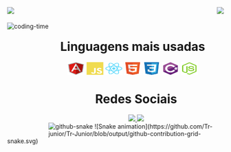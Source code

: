 <div>
  <img height="170em"
    src="https://github-readme-stats-sigma-five.vercel.app/api?username=Tr-Junior&show_icons=true&theme=material-palenight&include_all_commits=true&count_private=true"/>
  <img align="right" height="170em"
    src="https://github-readme-stats-sigma-five.vercel.app/api/top-langs/?username=Tr-Junior&layout=compact&langs_count=16&theme=material-palenight"/>
</div>
<div align="center">
  <div style="display: inline_block"><br>
    <img align="left" height="250" alt="coding-time" src="code.gif">
    <h1 align="center">Linguagens mais usadas</h1>
    <img align="center" height="30" width="40" alt="angularjs-icon"
      src="https://raw.githubusercontent.com/devicons/devicon/master/icons/angularjs/angularjs-original.svg">
    <img align="center" height="30" width="40" alt="js-icon"
      src="https://raw.githubusercontent.com/devicons/devicon/master/icons/javascript/javascript-plain.svg">
    <img align="center" height="30" width="40" alt="react-icon"
      src="https://raw.githubusercontent.com/devicons/devicon/master/icons/react/react-original.svg">
    <img align="center" height="30" width="40" alt="html-icon"
      src="https://raw.githubusercontent.com/devicons/devicon/master/icons/html5/html5-original.svg">
    <img align="center" height="30" width="40" alt="css-icon"
      src="https://raw.githubusercontent.com/devicons/devicon/master/icons/css3/css3-original.svg">
    <img align="center" height="30" width="40" alt="csharp-icon"
      src="https://raw.githubusercontent.com/devicons/devicon/master/icons/csharp/csharp-original.svg">
    <img align="center" height="30" width="40" alt="nodejs-icon"
      src="https://raw.githubusercontent.com/devicons/devicon/master/icons/nodejs/nodejs-original.svg">
  </div>

  <h1 align="center">Redes Sociais</h1>
  <a href="mailto: tarcisio.junior1406@gmail.com">
    <img width="100" src="https://img.shields.io/badge/Gmail-D14836?style=for-the-badge&logo=gmail&logoColor=white">
  </a>
  <a href="https://www.linkedin.com/in/tarcisiotj">
    <img width="128" src="https://img.shields.io/badge/LinkedIn-0077B5?style=for-the-badge&logo=linkedin&logoColor=white">
  </a>
</div>
<picture>
  <source media="(prefers-color-scheme: dark)" srcset="github-snake-dark.svg" />
  <img alt="github-snake" src="github-snake.svg" />
</picture>
![Snake animation](https://github.com/Tr-junior/Tr-Junior/blob/output/github-contribution-grid-snake.svg)
